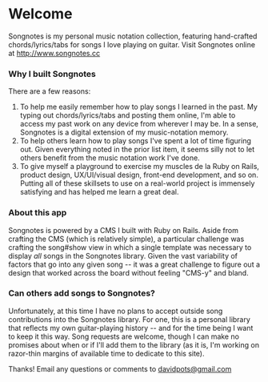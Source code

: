 # Welcome

Songnotes is my personal music notation collection, featuring hand-crafted chords/lyrics/tabs for songs I love playing on guitar. Visit Songnotes online at http://www.songnotes.cc

### Why I built Songnotes

There are a few reasons:

1. To help me easily remember how to play songs I learned in the past. My typing out chords/lyrics/tabs and posting them online, I'm able to access my past work on any device from wherever I may be. In a sense, Songnotes is a digital extension of my music-notation memory.
2. To help others learn how to play songs I've spent a lot of time figuring out. Given everything noted in the prior list item, it seems silly not to let others benefit from the music notation work I've done.
3. To give myself a playground to exercise my muscles de la Ruby on Rails, product design, UX/UI/visual design, front-end development, and so on. Putting all of these skillsets to use on a real-world project is immensely satisfying and has helped me learn a great deal.

### About this app

Songnotes is powered by a CMS I built with Ruby on Rails. Aside from crafting the CMS (which is relatively simple), a particular challenge was crafting the song#show view in which a single template was necessary to display _all_ songs in the Songnotes library. Given the vast variability of factors that go into any given song -- it was a great challenge to figure out a design that worked across the board without feeling "CMS-y" and bland.

### Can others add songs to Songnotes?

Unfortunately, at this time I have no plans to accept outside song contributions into the Songnotes library. For one, this is a personal library that reflects my own guitar-playing history -- and for the time being I want to keep it this way. Song requests are welcome, though I can make no promises about when or if I'll add them to the library (as it is, I'm working on razor-thin margins of available time to dedicate to this site).

Thanks! Email any questions or comments to davidpots@gmail.com